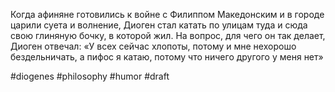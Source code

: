 Когда афиняне готовились к войне с Филиппом Македонским и в городе царили суета и волнение, Диоген стал катать по улицам туда и сюда свою глиняную бочку, в которой жил. На вопрос, для чего он так делает, Диоген отвечал: «У всех сейчас хлопоты, потому и мне нехорошо бездельничать, а пифос я катаю, потому что ничего другого у меня нет»

#diogenes  #philosophy #humor 
#draft